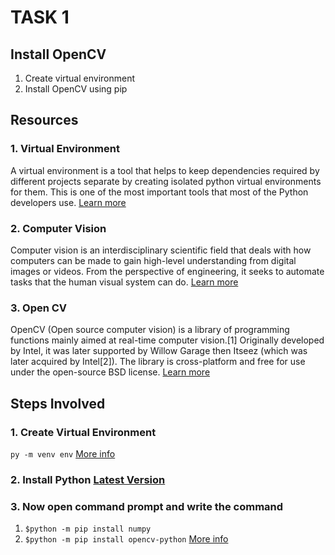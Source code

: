 # TASK 1

## Install OpenCV
1. Create virtual environment
2. Install OpenCV using pip

## Resources
### 1. Virtual Environment
A virtual environment is a tool that helps to keep dependencies required by different projects separate by creating isolated python virtual environments for them. This is one of the most important tools that most of the Python developers use. [Learn more](https://www.geeksforgeeks.org/python-virtual-environment/)
### 2. Computer Vision
Computer vision is an interdisciplinary scientific field that deals with how computers can be made to gain high-level understanding from digital images or videos. From the perspective of engineering, it seeks to automate tasks that the human visual system can do. [Learn more](https://en.wikipedia.org/wiki/Computer_vision)
### 3. Open CV
OpenCV (Open source computer vision) is a library of programming functions mainly aimed at real-time computer vision.[1] Originally developed by Intel, it was later supported by Willow Garage then Itseez (which was later acquired by Intel[2]). The library is cross-platform and free for use under the open-source BSD license. [Learn more](https://en.wikipedia.org/wiki/OpenCV)

## Steps Involved
### 1. Create Virtual Environment
`py -m venv env` [More info](https://packaging.python.org/guides/installing-using-pip-and-virtual-environments/)
### 2. Install Python [Latest Version](https://www.python.org/downloads/)
### 3. Now open command prompt and write the command
1. `$python -m pip install numpy`
2. `$python -m pip install opencv-python`
[More info](https://solarianprogrammer.com/2016/09/17/install-opencv-3-with-python-3-on-windows/)
